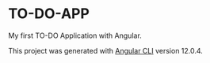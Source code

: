 # TO-DO-APP

My first TO-DO Application with Angular.

This project was generated with [Angular CLI](https://github.com/angular/angular-cli) version 12.0.4.
